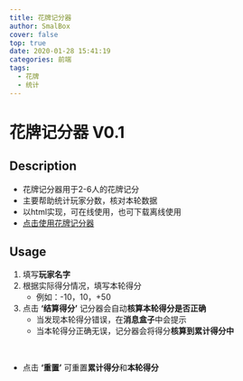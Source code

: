 ```yaml
---
title: 花牌记分器
author: SmalBox
cover: false
top: true
date: 2020-01-28 15:41:19
categories: 前端
tags:
  - 花牌
  - 统计
---
```

# 花牌记分器 V0.1

## Description

   - 花牌记分器用于2-6人的花牌记分
   - 主要帮助统计玩家分数，核对本轮数据
   - 以html实现，可在线使用，也可下载离线使用
   - [点击使用花牌记分器](https://nas.smalbox.club/HuaPai.html)

## Usage

   1. 填写**玩家名字**
   2. 根据实际得分情况，填写本轮得分
      - 例如：-10，10，+50
   3. 点击 **‘结算得分’** 记分器会自动**核算本轮得分是否正确**
      - 当发现本轮得分错误，在**消息盒子**中会提示
      - 当本轮得分正确无误，记分器会将得分**核算到累计得分中**
      
   <br/>
   
   - 点击 **‘重置’** 可重置**累计得分**和**本轮得分**